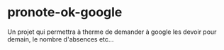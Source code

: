 # pronote-ok-google
Un projet qui permettra à therme de demander à google les devoir pour demain, le nombre d'absences etc...
